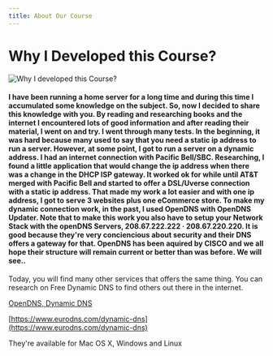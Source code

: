 ```yaml
---
title: About Our Course
---
```


# Why I Developed this Course?

![Why I developed this Course?]({{site.baseurl}}/img/about-our-course-1280x640.png)

#### I have been running a home server for a long time and during this time I accumulated some knowledge on the subject. So, now I decided to share this knowledge with you. By reading and researching books and the internet I encountered lots of good information and after reading their material, I went on and try. I went through many tests. In the beginning, it was hard because many used to say that you need a static ip address to run a server. However, at some point, I got to run a server on a dynamic address. I had an internet connection with Pacific Bell/SBC. Researching, I found a little application that would change the ip address when there was a change in the DHCP ISP gateway. It worked ok for while until AT&T merged with Pacific Bell and started to offer a DSL/Uverse connection with a static ip address. That made my work a lot easier and with one ip address, I got to serve 3 websites plus one eCommerce store. To make my dynamic connection work, in the past, I used OpenDNS with OpenDNS Updater. Note that to make this work you also have to setup your Network Stack with the **openDNS Servers,** **208.67.222.222 · 208.67.220.220.** It is good because they're very conciencious about security and their DNS offers a gateway for that. OpenDNS has been aquired by CISCO and we all hope their structure will remain current or better than was before. We will see..

Today, you will find many other services that offers the same thing. You can research on Free Dynamic DNS to find others out there in the internet.

[OpenDNS, Dynamic DNS](https://www.opendns.com/)

[https://www.eurodns.com/dynamic-dns](https://www.eurodns.com/dynamic-dns)


They're available for Mac OS X, Windows and Linux


